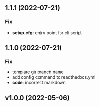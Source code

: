 ## 1.1.1 (2022-07-21)

### Fix

- **setup.cfg**: entry point for cli script

## 1.1.0 (2022-07-21)

### Fix

- template git branch name
- add config command to readthedocs.yml
- **code**: incorrect markdown

## v1.0.0 (2022-05-06)
